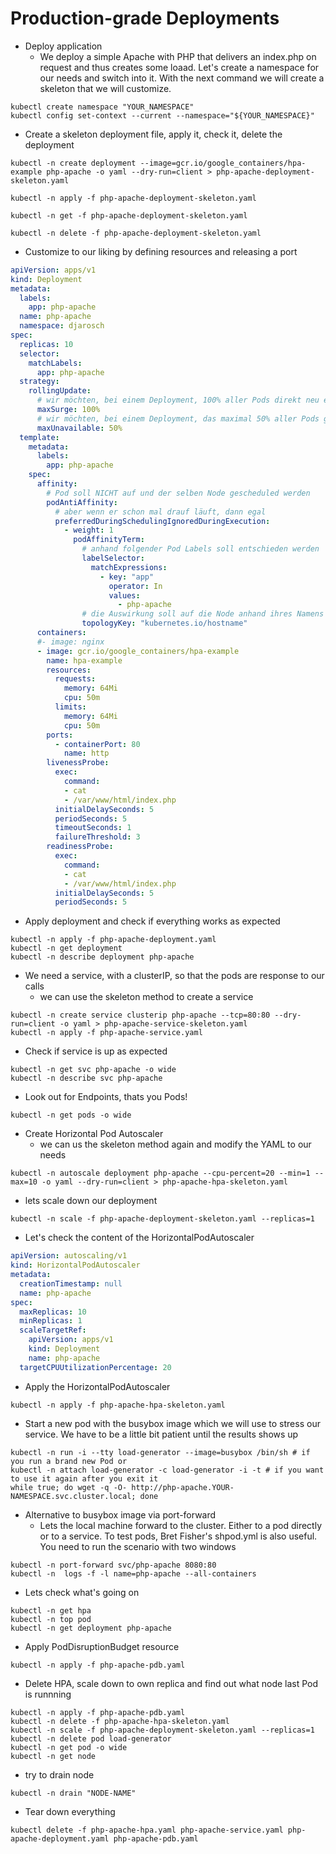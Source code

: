 # Production-grade Deployments

* Deploy application
  * We deploy a simple Apache with PHP that delivers an index.php on request and thus creates some loaad. Let's create a namespace for our needs and switch into it. With the next command we will create a skeleton that we will customize.

```shell
kubectl create namespace "YOUR_NAMESPACE"
kubectl config set-context --current --namespace="${YOUR_NAMESPACE}"
```

* Create a skeleton deployment file, apply it, check it, delete the deployment

```shell
kubectl -n create deployment --image=gcr.io/google_containers/hpa-example php-apache -o yaml --dry-run=client > php-apache-deployment-skeleton.yaml

kubectl -n apply -f php-apache-deployment-skeleton.yaml

kubectl -n get -f php-apache-deployment-skeleton.yaml

kubectl -n delete -f php-apache-deployment-skeleton.yaml
```

* Customize to our liking by defining resources and releasing a port

```yaml
apiVersion: apps/v1
kind: Deployment
metadata:
  labels:
    app: php-apache
  name: php-apache
  namespace: djarosch
spec:
  replicas: 10
  selector:
    matchLabels:
      app: php-apache
  strategy:
    rollingUpdate:
      # wir möchten, bei einem Deployment, 100% aller Pods direkt neu erstellen
      maxSurge: 100%
      # wir möchten, bei einem Deployment, das maximal 50% aller Pods gleichzeitig down gehen
      maxUnavailable: 50%
  template:
    metadata:
      labels:
        app: php-apache
    spec:
      affinity:
        # Pod soll NICHT auf und der selben Node gescheduled werden
        podAntiAffinity:
          # aber wenn er schon mal drauf läuft, dann egal
          preferredDuringSchedulingIgnoredDuringExecution:
            - weight: 1
              podAffinityTerm:
                # anhand folgender Pod Labels soll entschieden werden
                labelSelector:
                  matchExpressions:
                    - key: "app"
                      operator: In
                      values:
                        - php-apache
                # die Auswirkung soll auf die Node anhand ihres Namens erfolgen
                topologyKey: "kubernetes.io/hostname"
      containers:
      #- image: nginx
      - image: gcr.io/google_containers/hpa-example
        name: hpa-example
        resources:
          requests:
            memory: 64Mi
            cpu: 50m
          limits:
            memory: 64Mi
            cpu: 50m
        ports:
          - containerPort: 80
            name: http
        livenessProbe:
          exec:
            command:
            - cat
            - /var/www/html/index.php
          initialDelaySeconds: 5
          periodSeconds: 5
          timeoutSeconds: 1
          failureThreshold: 3
        readinessProbe:
          exec:
            command:
            - cat
            - /var/www/html/index.php
          initialDelaySeconds: 5
          periodSeconds: 5
```

* Apply deployment and check if everything works as expected

```shell
kubectl -n apply -f php-apache-deployment.yaml
kubectl -n get deployment
kubectl -n describe deployment php-apache
```

* We need a service, with a clusterIP, so that the pods are response to our calls 
  * we can use the skeleton method to create a service 

```shell
kubectl -n create service clusterip php-apache --tcp=80:80 --dry-run=client -o yaml > php-apache-service-skeleton.yaml
kubectl -n apply -f php-apache-service.yaml
```

* Check if service is up as expected

```shell
kubectl -n get svc php-apache -o wide
kubectl -n describe svc php-apache
```

* Look out for Endpoints, thats you Pods!

```shell
kubectl -n get pods -o wide
```

* Create Horizontal Pod Autoscaler
  * we can us the skeleton method again and modify the YAML to our needs

```shell
kubectl -n autoscale deployment php-apache --cpu-percent=20 --min=1 --max=10 -o yaml --dry-run=client > php-apache-hpa-skeleton.yaml
```

* lets scale down our deployment

```shell
kubectl -n scale -f php-apache-deployment-skeleton.yaml --replicas=1
```

* Let's check the content of the HorizontalPodAutoscaler

```yaml
apiVersion: autoscaling/v1
kind: HorizontalPodAutoscaler
metadata:
  creationTimestamp: null
  name: php-apache
spec:
  maxReplicas: 10
  minReplicas: 1
  scaleTargetRef:
    apiVersion: apps/v1
    kind: Deployment
    name: php-apache
  targetCPUUtilizationPercentage: 20
```

* Apply the HorizontalPodAutoscaler

```shell
kubectl -n apply -f php-apache-hpa-skeleton.yaml
```

* Start a new pod with the busybox image which we will use to stress our service. We have to be a little bit patient until the results shows up

```shell
kubectl -n run -i --tty load-generator --image=busybox /bin/sh # if you run a brand new Pod or
kubectl -n attach load-generator -c load-generator -i -t # if you want to use it again after you exit it
while true; do wget -q -O- http://php-apache.YOUR-NAMESPACE.svc.cluster.local; done
```

* Alternative to busybox image via port-forward
  * Lets the local machine forward to the cluster. Either to a pod directly or to a service. To test pods, Bret Fisher's shpod.yml is also useful. You need to run the scenario with two windows

```shell
kubectl -n port-forward svc/php-apache 8080:80
kubectl -n  logs -f -l name=php-apache --all-containers
```

* Lets check what's going on

```shell
kubectl -n get hpa
kubectl -n top pod
kubectl -n get deployment php-apache
```

* Apply PodDisruptionBudget resource

```shell
kubectl -n apply -f php-apache-pdb.yaml
```

* Delete HPA, scale down to own replica and find out what node last Pod is runnning
  
```shell
kubectl -n apply -f php-apache-pdb.yaml
kubectl -n delete -f php-apache-hpa-skeleton.yaml
kubectl -n scale -f php-apache-deployment-skeleton.yaml --replicas=1
kubectl -n delete pod load-generator
kubectl -n get pod -o wide
kubectl -n get node
```

* try to drain node
  
```
kubectl -n drain "NODE-NAME"
```

* Tear down everything

```shell
kubectl delete -f php-apache-hpa.yaml php-apache-service.yaml php-apache-deployment.yaml php-apache-pdb.yaml
```
